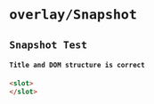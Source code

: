 # `overlay/Snapshot`

## `Snapshot Test`

####   `Title and DOM structure is correct`

```html
<slot>
</slot>

```

